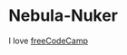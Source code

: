 # Nebula-Nuker
<p>I love <a target="_blank" href="https://www.freecodecamp.org/">freeCodeCamp</a></p>
